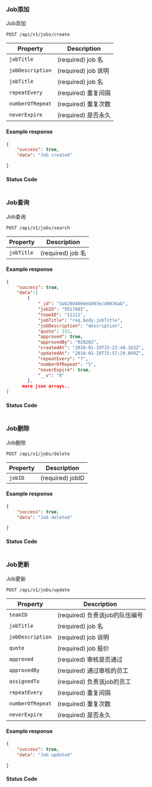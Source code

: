 ### Job添加

Job添加

```endpoint
POST /api/v1/jobs/create
```
Property | Description
---|---
`jobTitle` | (required) job 名
`jobDescription` | (required) job 说明
`jobTitle` | (required) job 名
`repeatEvery` | (required) 重复间隔
`numberOfRepeat` | (required) 重复次数
`neverExpire` | (required) 是否永久
#### Example response
```json
{
    "success": true,
    "data": "Job created"

}

```

#### Status Code

```json

```

### Job查询

Job查询

```endpoint
POST /api/v1/jobs/search
```
Property | Description
---|---
`jobTitle` | (required) job 名
#### Example response

```json
{
    "success": true,
    "data":[
        {
            "_id": "5a620d400de4d93ec49036ab",
            "jobID": "9517685",
            "teamID": "11111",
            "jobTitle": "req.body.jobTitle",
            "jobDescription": "description",
            "quote": 233,
            "approved": true,
            "approvedBy": "020202",
            "createdAt": "2018-01-19T15:22:40.163Z",
            "updatedAt": "2018-01-19T15:57:29.869Z",
            "repeatEvery": "7",
            "numberOfRepeat": "5",
            "neverExpire": true,
            "__v": "0"
        },
      more json arrays..
]

```

#### Status Code

```json

```

### Job删除

Job删除

```endpoint
POST /api/v1/jobs/delete
```
Property | Description
---|---
`jobID` | (required) jobID
#### Example response

```json
{
    "success": true,
    "data": "Job deleted"

}

```

#### Status Code

```json

```

### Job更新

Job更新

```endpoint
POST /api/v1/jobs/update
```
Property | Description
---|---
`teamID` | (required) 负责该job的队伍编号
`jobTitle` | (required) job 名 
`jobDescription` | (required) job 说明
`quote` | (required) job 报价
`approved` | (required) 审核是否通过
`approvedBy` | (required) 通过审核的员工
`assignedTo` | (required) 负责该job的员工
`repeatEvery` | (required) 重复间隔
`numberOfRepeat` | (required) 重复次数
`neverExpire` | (required) 是否永久
#### Example response

```json
{
    "success": true,
    "data": "Job updated"

}

```

#### Status Code

```json

```

